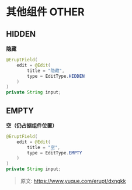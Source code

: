 # 其他组件 OTHER


## HIDDEN
**隐藏**
```java
@EruptField(
    edit = @Edit(
        title = "隐藏",
        type = EditType.HIDDEN
    )
)
private String input;
```


## EMPTY
**空（仍占据组件位置）**
```java
@EruptField(
    edit = @Edit(
        title = "空",
        type = EditType.EMPTY
    )
)
private String input;
```


> 原文: <https://www.yuque.com/erupt/dxngkk>